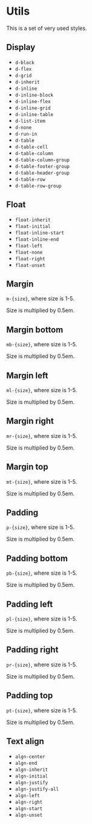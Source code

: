 # Utils

This is a set of very used styles.

## Display

- `d-block`
- `d-flex`
- `d-grid`
- `d-inherit`
- `d-inline`
- `d-inline-block`
- `d-inline-flex`
- `d-inline-grid`
- `d-inline-table`
- `d-list-item`
- `d-none`
- `d-run-in`
- `d-table`
- `d-table-cell`
- `d-table-column`
- `d-table-column-group`
- `d-table-footer-group`
- `d-table-header-group`
- `d-table-row`
- `d-table-row-group`

## Float

- `float-inherit`
- `float-initial`
- `float-inline-start`
- `float-inline-end`
- `float-left`
- `float-none`
- `float-right`
- `float-unset`

## Margin

`m-{size}`, where size is 1-5.

Size is multiplied by 0.5em.

## Margin bottom

`mb-{size}`, where size is 1-5.

Size is multiplied by 0.5em.

## Margin left

`ml-{size}`, where size is 1-5.

Size is multiplied by 0.5em.

## Margin right

`mr-{size}`, where size is 1-5.

Size is multiplied by 0.5em.

## Margin top

`mt-{size}`, where size is 1-5.

Size is multiplied by 0.5em.

## Padding

`p-{size}`, where size is 1-5.

Size is multiplied by 0.5em.

## Padding bottom

`pb-{size}`, where size is 1-5.

Size is multiplied by 0.5em.

## Padding left

`pl-{size}`, where size is 1-5.

Size is multiplied by 0.5em.

## Padding right

`pr-{size}`, where size is 1-5.

Size is multiplied by 0.5em.

## Padding top

`pt-{size}`, where size is 1-5.

Size is multiplied by 0.5em.

## Text align

- `algn-center`
- `algn-end`
- `algn-inherit`
- `algn-initial`
- `algn-justify`
- `algn-justify-all`
- `algn-left`
- `algn-right`
- `algn-start`
- `algn-unset`